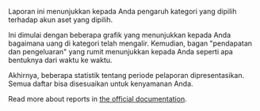 Laporan ini menunjukkan kepada Anda pengaruh kategori yang dipilih terhadap akun aset yang dipilih.

Ini dimulai dengan beberapa grafik yang menunjukkan kepada Anda bagaimana uang di kategori telah mengalir. Kemudian, bagan "pendapatan dan pengeluaran" yang rumit menunjukkan kepada Anda seperti apa bentuknya dari waktu ke waktu.

Akhirnya, beberapa statistik tentang periode pelaporan dipresentasikan. Semua daftar bisa disesuaikan untuk kenyamanan Anda.

Read more about reports in [the official documentation](https://docs.firefly-iii.org/advanced-concepts/reports).